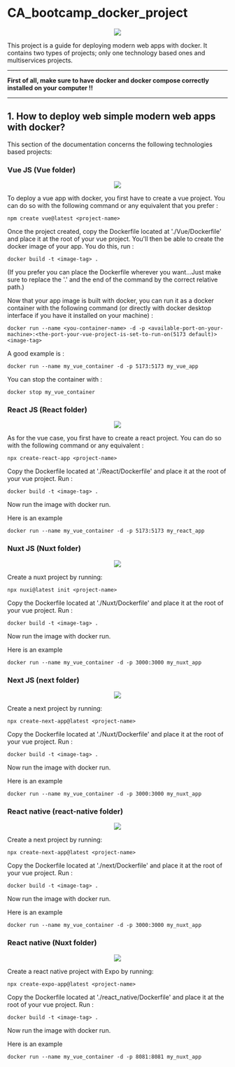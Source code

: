 # CA_bootcamp_docker_project

<center>
<img src="https://media.licdn.com/dms/image/D5612AQGUrOgPswOr5w/article-cover_image-shrink_600_2000/0/1690626217523?e=2147483647&v=beta&t=98JZHSFiS9ZJYyL7USObHeWEBeyOVug4gCSZ__XrJKI" />
</center>


This project is a guide for deploying modern web apps with docker. It contains two types of projects; only one technology based ones and multiservices projects.

---
**First of all, make sure to have docker and docker compose correctly installed on your computer !!**

---

## 1. How to deploy web simple modern web apps with docker?
This section of the documentation concerns the following technologies based projects:

### Vue JS (Vue folder)


<center>
<img src="https://static-00.iconduck.com/assets.00/vue-icon-512x439-f6q4zral.png" />
</center>


To deploy a vue app with docker, you first have to create a vue project. You can do so with the following command or any equivalent that you prefer :

```
npm create vue@latest <project-name>
```

Once the project created, copy the Dockerfile located at './Vue/Dockerfile' and place it at the root of your vue project. You'll then be able to create the docker image of your app. You do this, run :

```
docker build -t <image-tag> . 
```
(If you prefer you can place the Dockerfile wherever you want...Just make sure to replace the '.' and the end of the command by the correct relative path.)

Now that your app image is built with docker, you can run it as a docker container with the following command (or directly with docker desktop interface if you have it installed on your machine) : 

```
docker run --name <you-container-name> -d -p <available-port-on-your-machine>:<the-port-your-vue-project-is-set-to-run-on(5173 default)> <image-tag>
```

A good example is :

```
docker run --name my_vue_container -d -p 5173:5173 my_vue_app
```

You can stop the container with : 

```
docker stop my_vue_container
```


### React JS (React folder)


<center>
<img src="https://miro.medium.com/v2/resize:fit:1200/1*y6C4nSvy2Woe0m7bWEn4BA.png" />
</center>


As for the vue case, you  first have to create a react project. You can do so with the following command or any equivalent :

```
npx create-react-app <project-name>
```

Copy the Dockerfile located at './React/Dockerfile' and place it at the root of your vue project. Run :

```
docker build -t <image-tag> . 
```

Now run the image with docker run. 

Here is an example

```
docker run --name my_vue_container -d -p 5173:5173 my_react_app
```


### Nuxt JS (Nuxt folder)


<center>
<img src="https://vueschool.io/storage/media/677bbaa8ba92bed432f2bc7b6490c03a/Nuxt-3-Fundamentals_transparent.png" />
</center>


Create a nuxt project by running:

```
npx nuxi@latest init <project-name>
```

Copy the Dockerfile located at './Nuxt/Dockerfile' and place it at the root of your vue project. Run :

```
docker build -t <image-tag> . 
```

Now run the image with docker run. 

Here is an example

```
docker run --name my_vue_container -d -p 3000:3000 my_nuxt_app
```

### Next JS (next folder)


<center>
<img src="https://miro.medium.com/v2/resize:fit:650/1*DofdLH9enWUHwvs3Qmpg2w.jpeg" />
</center>


Create a next project by running:

```
npx create-next-app@latest <project-name>
```

Copy the Dockerfile located at './Nuxt/Dockerfile' and place it at the root of your vue project. Run :

```
docker build -t <image-tag> . 
```

Now run the image with docker run. 

Here is an example

```
docker run --name my_vue_container -d -p 3000:3000 my_nuxt_app
```

### React native (react-native folder)


<center>
<img src="https://miro.medium.com/v2/resize:fit:650/1*DofdLH9enWUHwvs3Qmpg2w.jpeg" />
</center>


Create a next project by running:

```
npx create-next-app@latest <project-name>
```

Copy the Dockerfile located at './next/Dockerfile' and place it at the root of your vue project. Run :

```
docker build -t <image-tag> . 
```

Now run the image with docker run. 

Here is an example

```
docker run --name my_vue_container -d -p 3000:3000 my_nuxt_app
```

### React native (Nuxt folder)


<center>
<img src="https://miro.medium.com/v2/resize:fit:1200/1*y6C4nSvy2Woe0m7bWEn4BA.png" />
</center>


Create a react native project with Expo by running:

```
npx create-expo-app@latest <project-name>
```

Copy the Dockerfile located at './react_native/Dockerfile' and place it at the root of your vue project. Run :

```
docker build -t <image-tag> . 
```

Now run the image with docker run. 

Here is an example

```
docker run --name my_vue_container -d -p 8081:8081 my_nuxt_app
```


